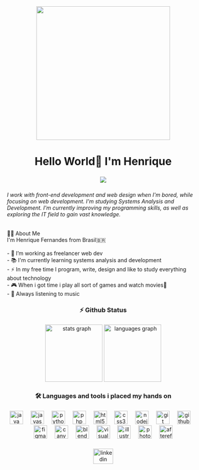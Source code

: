 <div align="center">
  <img height="350" src="https://i.pinimg.com/736x/74/07/0a/74070a34691822fcf035842852ef8c4d.jpg"  />
</div>

###

<h1 align="center">Hello World👋 I'm Henrique</h1>

###

<div align="center">
  <img src="https://profile-counter.glitch.me/HenriqueUE/count.svg?"  />
</div>

###

<h6 align="left">I work with front-end development and web design when I'm bored, while focusing on web development. I'm studying Systems Analysis and Development. I'm currently improving my programming skills, as well as exploring the IT field to gain vast knowledge.</h6>

###

<p align="left">👩‍💻  About Me <br>I'm Henrique Fernandes from Brasil🇧🇷<br><br>- 🔭 I’m working as freelancer web dev<br>- 📚 I'm currently learning systems analysis and development<br>- ⚡ In my free time I program, write, design and like to study everything about technology<br>- 🎮 When i got time i play all sort of games and watch movies🎥<br>- 🎵 Always listening to music</p>

###

<h3 align="center">⚡ Github Status</h3>

###

<div align="center">
  <img src="https://github-readme-stats.vercel.app/api?username=HenriqueUE&hide_title=false&hide_rank=false&show_icons=true&include_all_commits=true&count_private=true&disable_animations=false&theme=default&locale=en&hide_border=false&order=1&custom_title=HENRIQUEUE's%20GitHub%20Stats" height="150" alt="stats graph"  />
  <img src="https://github-readme-stats.vercel.app/api/top-langs?username=HenriqueUE&locale=en&hide_title=false&layout=compact&card_width=320&langs_count=6&theme=default&hide_border=false&order=2" height="150" alt="languages graph"  />
</div>

###

<h3 align="center">🛠 Languages and tools i placed my hands on</h3>

###

<div align="center">
  <img src="https://cdn.jsdelivr.net/gh/devicons/devicon/icons/java/java-original.svg" height="35" alt="java logo"  />
  <img width="12" />
  <img src="https://cdn.jsdelivr.net/gh/devicons/devicon/icons/javascript/javascript-original.svg" height="35" alt="javascript logo"  />
  <img width="12" />
  <img src="https://cdn.jsdelivr.net/gh/devicons/devicon/icons/python/python-plain.svg" height="35" alt="python logo"  />
  <img width="12" />
  <img src="https://cdn.jsdelivr.net/gh/devicons/devicon/icons/php/php-original.svg" height="35" alt="php logo"  />
  <img width="12" />
  <img src="https://cdn.jsdelivr.net/gh/devicons/devicon/icons/html5/html5-original-wordmark.svg" height="35" alt="html5 logo"  />
  <img width="12" />
  <img src="https://cdn.jsdelivr.net/gh/devicons/devicon/icons/css3/css3-original-wordmark.svg" height="35" alt="css3 logo"  />
  <img width="12" />
  <img src="https://cdn.jsdelivr.net/gh/devicons/devicon/icons/nodejs/nodejs-plain-wordmark.svg" height="35" alt="nodejs logo"  />
  <img width="12" />
  <img src="https://cdn.jsdelivr.net/gh/devicons/devicon/icons/git/git-original.svg" height="35" alt="git logo"  />
  <img width="12" />
  <img src="https://cdn.jsdelivr.net/gh/devicons/devicon/icons/github/github-original.svg" height="35" alt="github logo"  />
  <img width="12" />
  <img src="https://cdn.jsdelivr.net/gh/devicons/devicon/icons/figma/figma-original.svg" height="35" alt="figma logo"  />
  <img width="12" />
  <img src="https://cdn.jsdelivr.net/gh/devicons/devicon/icons/canva/canva-original.svg" height="35" alt="canva logo"  />
  <img width="12" />
  <img src="https://cdn.jsdelivr.net/gh/devicons/devicon/icons/blender/blender-original.svg" height="35" alt="blender logo"  />
  <img width="12" />
  <img src="https://cdn.jsdelivr.net/gh/devicons/devicon/icons/visualstudio/visualstudio-plain.svg" height="35" alt="visualstudio logo"  />
  <img width="12" />
  <img src="https://cdn.jsdelivr.net/gh/devicons/devicon/icons/illustrator/illustrator-line.svg" height="35" alt="illustrator logo"  />
  <img width="12" />
  <img src="https://cdn.jsdelivr.net/gh/devicons/devicon/icons/photoshop/photoshop-plain.svg" height="35" alt="photoshop logo"  />
  <img width="12" />
  <img src="https://cdn.jsdelivr.net/gh/devicons/devicon/icons/aftereffects/aftereffects-plain.svg" height="35" alt="aftereffects logo"  />
</div>

###

###

<div align="center">
  <a href="www.linkedin.com/in/henriquefernandes000" target="_blank">
    <img src="https://raw.githubusercontent.com/maurodesouza/profile-readme-generator/master/src/assets/icons/social/linkedin/default.svg" width="52" height="40" alt="linkedin logo"  />
  </a>
</div>

###

<br clear="both">

###
